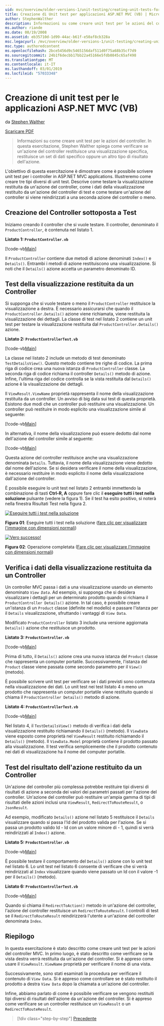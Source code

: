 ```yaml
---
uid: mvc/overview/older-versions-1/unit-testing/creating-unit-tests-for-asp-net-mvc-applications-vb
title: Creazione di Unit test per applicazioni ASP.NET MVC (VB) | Microsoft Docs
author: StephenWalther
description: Informazioni su come creare unit test per le azioni del controller. In questa esercitazione, Stephen Walther spiega come verificare se un'azione del controller restituisce un ParteI...
ms.author: riande
ms.date: 08/19/2008
ms.assetid: eb35710d-1d99-44ac-b61f-e50af8cb328a
msc.legacyurl: /mvc/overview/older-versions-1/unit-testing/creating-unit-tests-for-asp-net-mvc-applications-vb
msc.type: authoredcontent
ms.openlocfilehash: 2bce5456d9c5465156daf511d0f75a68b35cf7d9
ms.sourcegitcommit: 24b1f6decbb17bb22a45166e5fdb0845c65af498
ms.translationtype: MT
ms.contentlocale: it-IT
ms.lasthandoff: 03/01/2019
ms.locfileid: "57033348"
---
```

<a name="creating-unit-tests-for-aspnet-mvc-applications-vb"></a>Creazione di unit test per le applicazioni ASP.NET MVC (VB)
====================
da [Stephen Walther](https://github.com/StephenWalther)

[Scaricare PDF](http://download.microsoft.com/download/8/4/8/84843d8d-1575-426c-bcb5-9d0c42e51416/ASPNET_MVC_Tutorial_07_VB.pdf)

> Informazioni su come creare unit test per le azioni del controller. In questa esercitazione, Stephen Walther spiega come verificare se un'azione del controller restituisce una visualizzazione specifica, restituisce un set di dati specifico oppure un altro tipo di risultato dell'azione.


L'obiettivo di questa esercitazione è dimostrare come è possibile scrivere unit test per i controller in ASP.NET MVC applications. Illustreremo come creare tre tipi diversi di unit test. Descrive come testare la visualizzazione restituita da un'azione del controller, come i dati della visualizzazione restituito da un'azione del controller di test e come testare un'azione del controller si viene reindirizzati a una seconda azione del controller o meno.

## <a name="creating-the-controller-under-test"></a>Creazione del Controller sottoposta a Test

Iniziamo creando il controller che si vuole testare. Il controller, denominato il `ProductController`, è contenuta nel listato 1.

**Listato 1: `ProductController.vb`**

[!code-vb[Main](creating-unit-tests-for-asp-net-mvc-applications-vb/samples/sample1.vb)]

Il `ProductController` contiene due metodi di azione denominati `Index()` e `Details()`. Entrambi i metodi di azione restituiscono una visualizzazione. Si noti che il `Details()` azione accetta un parametro denominato ID.

## <a name="testing-the-view-returned-by-a-controller"></a>Test della visualizzazione restituita da un Controller

Si supponga che si vuole testare o meno il `ProductController` restituisce la visualizzazione a destra. È necessario assicurarsi che quando il `ProductController.Details()` azione viene richiamata, viene restituita la visualizzazione dei dettagli. La classe di test nel listato 2 contiene un unit test per testare la visualizzazione restituita dal `ProductController.Details()` azione.

**Listato 2: `ProductControllerTest.vb`**

[!code-vb[Main](creating-unit-tests-for-asp-net-mvc-applications-vb/samples/sample2.vb)]

La classe nel listato 2 include un metodo di test denominato `TestDetailsView()`. Questo metodo contiene tre righe di codice. La prima riga di codice crea una nuova istanza di `ProductController` classe. La seconda riga di codice richiama il controller `Details()` metodo di azione. Infine, l'ultima riga del codice controlla se la vista restituita dal `Details()` azione è la visualizzazione dei dettagli.

Il `ViewResult.ViewName` proprietà rappresenta il nome della visualizzazione restituita da un controller. Un avviso di big data sui test di questa proprietà. Esistono due modi che un controller può restituire una visualizzazione. Un controller può restituire in modo esplicito una visualizzazione simile al seguente:

[!code-vb[Main](creating-unit-tests-for-asp-net-mvc-applications-vb/samples/sample3.vb)]

In alternativa, il nome della visualizzazione può essere dedotto dal nome dell'azione del controller simile al seguente:

[!code-vb[Main](creating-unit-tests-for-asp-net-mvc-applications-vb/samples/sample4.vb)]

Questa azione del controller restituisce anche una visualizzazione denominata `Details`. Tuttavia, il nome della visualizzazione viene dedotto dal nome dell'azione. Se si desidera verificare il nome della visualizzazione, è necessario restituire in modo esplicito il nome della visualizzazione dall'azione del controller.

È possibile eseguire lo unit test nel listato 2 entrambi immettendo la combinazione di tasti **Ctrl-R, A** oppure fare clic il **eseguire tutti i test nella soluzione** pulsante (vedere la figura 1). Se il test ha esito positivo, si noterà nella finestra Risultati Test nella figura 2.


[![Eseguire tutti i test nella soluzione](creating-unit-tests-for-asp-net-mvc-applications-vb/_static/image2.png)](creating-unit-tests-for-asp-net-mvc-applications-vb/_static/image1.png)

**Figura 01**: Eseguire tutti i test nella soluzione ([fare clic per visualizzare l'immagine con dimensioni normali](creating-unit-tests-for-asp-net-mvc-applications-vb/_static/image3.png))


[![Vero successo!](creating-unit-tests-for-asp-net-mvc-applications-vb/_static/image5.png)](creating-unit-tests-for-asp-net-mvc-applications-vb/_static/image4.png)

**Figura 02**: Operazione completata ([Fare clic per visualizzare l'immagine con dimensioni normali](creating-unit-tests-for-asp-net-mvc-applications-vb/_static/image6.png))


## <a name="testing-the-view-data-returned-by-a-controller"></a>Verifica i dati della visualizzazione restituita da un Controller

Un controller MVC passa i dati a una visualizzazione usando un elemento denominato *`View Data`*. Ad esempio, si supponga che si desidera visualizzare i dettagli per un determinato prodotto quando si richiama il `ProductController Details()` azione. In tal caso, è possibile creare un'istanza di un `Product` classe (definite nel modello) e passare l'istanza per il `Details` visualizzazione, sfruttando i vantaggi di `View Data`.

Modificato `ProductController` listato 3 include una versione aggiornata `Details()` azione che restituisce un prodotto.

**Listato 3: `ProductController.vb`**

[!code-vb[Main](creating-unit-tests-for-asp-net-mvc-applications-vb/samples/sample5.vb)]

Prima di tutto, il `Details()` azione crea una nuova istanza del `Product` classe che rappresenta un computer portatile. Successivamente, l'istanza del `Product` classe viene passata come secondo parametro per il `View()` (metodo).

È possibile scrivere unit test per verificare se i dati previsti sono contenuta nella visualizzazione dei dati. Lo unit test nei test listato 4 o meno un prodotto che rappresenta un computer portatile viene restituito quando si chiama il `ProductController Details()` metodo di azione.

**Listato 4: `ProductControllerTest.vb`**

[!code-vb[Main](creating-unit-tests-for-asp-net-mvc-applications-vb/samples/sample6.vb)]

Nel listato 4, il `TestDetailsView()` metodo di verifica i dati della visualizzazione restituito richiamando il `Details()` (metodo). Il `ViewData` viene esposto come proprietà nel `ViewResult` restituito richiamando il `Details()` (metodo). Il `ViewData.Model` proprietà contiene il prodotto passato alla visualizzazione. Il test verifica semplicemente che il prodotto contenuto nei dati di visualizzazione ha il nome del computer portatile.

## <a name="testing-the-action-result-returned-by-a-controller"></a>Test del risultato dell'azione restituito da un Controller

Un'azione del controller più complessa potrebbe restituire tipi diversi di risultati di azione a seconda dei valori dei parametri passati per l'azione del controller. Un'azione del controller può restituire un'ampia gamma di tipi di risultati delle azioni inclusi una `ViewResult`, `RedirectToRouteResult`, o `JsonResult`.

Ad esempio, modificato `Details()` azione nel listato 5 restituisce il `Details` visualizzare quando si passa l'Id del prodotto valida per l'azione. Se si passa un prodotto valido Id - Id con un valore minore di - 1, quindi si verrà reindirizzati al `Index()` azione.

**Listato 5: `ProductController.vb`**

[!code-vb[Main](creating-unit-tests-for-asp-net-mvc-applications-vb/samples/sample7.vb)]

È possibile testare il comportamento del `Details()` azione con lo unit test nel listato 6. Lo unit test nel listato 6 consente di verificare che si verrà reindirizzati al `Index` visualizzare quando viene passato un Id con il valore -1 per il `Details()` (metodo).

**Listato 6: `ProductControllerTest.vb`**

[!code-vb[Main](creating-unit-tests-for-asp-net-mvc-applications-vb/samples/sample8.vb)]

Quando si chiama il `RedirectToAction()` metodo in un'azione del controller, l'azione del controller restituisce un `RedirectToRouteResult`. I controlli di test se il `RedirectToRouteResult` reindirizzerà l'utente a un'azione del controller denominata `Index`.

## <a name="summary"></a>Riepilogo

In questa esercitazione è stato descritto come creare unit test per le azioni del controller MVC. In primo luogo, è stato descritto come verificare se la vista destra verrà restituita da un'azione del controller. Si è appreso come usare il `ViewResult.ViewName` proprietà per verificare il nome di una vista.

Successivamente, sono stati esaminati la procedura per verificare il contenuto di `View Data`. Si è appreso come controllare se è stato restituito il prodotto a destra `View Data` dopo la chiamata a un'azione del controller.

Infine, abbiamo parlato di come è possibile verificare se vengono restituiti tipi diversi di risultati dell'azione da un'azione del controller. Si è appreso come verificare se un controller restituisce un `ViewResult` o un `RedirectToRouteResult`.

> [!div class="step-by-step"]
> [Precedente](creating-unit-tests-for-asp-net-mvc-applications-cs.md)
